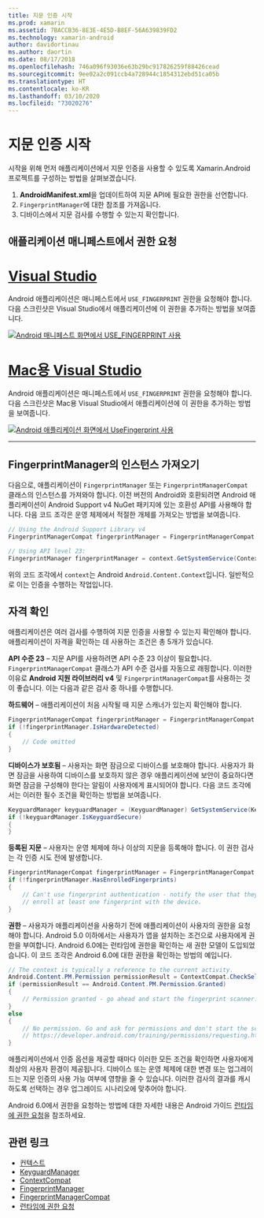 ```yaml
---
title: 지문 인증 시작
ms.prod: xamarin
ms.assetid: 7BACCB36-8E3E-4E5D-B8EF-56A639839FD2
ms.technology: xamarin-android
author: davidortinau
ms.author: daortin
ms.date: 08/17/2018
ms.openlocfilehash: 746a096f93036e63b29bc917826259f88426cead
ms.sourcegitcommit: 9ee02a2c091ccb4a728944c1854312ebd51ca05b
ms.translationtype: HT
ms.contentlocale: ko-KR
ms.lasthandoff: 03/10/2020
ms.locfileid: "73020276"
---
```

# <a name="getting-started-with-fingerprint-authentication"></a>지문 인증 시작

시작을 위해 먼저 애플리케이션에서 지문 인증을 사용할 수 있도록 Xamarin.Android 프로젝트를 구성하는 방법을 살펴보겠습니다.

1. **AndroidManifest.xml**을 업데이트하여 지문 API에 필요한 권한을 선언합니다.
2. `FingerprintManager`에 대한 참조를 가져옵니다.
3. 디바이스에서 지문 검사를 수행할 수 있는지 확인합니다.

## <a name="requesting-permissions-in-the-application-manifest"></a>애플리케이션 매니페스트에서 권한 요청

# <a name="visual-studio"></a>[Visual Studio](#tab/windows)

Android 애플리케이션은 매니페스트에서 `USE_FINGERPRINT` 권한을 요청해야 합니다. 다음 스크린샷은 Visual Studio에서 애플리케이션에 이 권한을 추가하는 방법을 보여줍니다.

[![Android 매니페스트 화면에서 USE\_FINGERPRINT 사용](get-started-images/fingerprint-01-vs.png)](get-started-images/fingerprint-01-vs.png#lightbox) 

# <a name="visual-studio-for-mac"></a>[Mac용 Visual Studio](#tab/macos)

Android 애플리케이션은 매니페스트에서 `USE_FINGERPRINT` 권한을 요청해야 합니다. 다음 스크린샷은 Mac용 Visual Studio에서 애플리케이션에 이 권한을 추가하는 방법을 보여줍니다.

[![Android 애플리케이션 화면에서 UseFingerprint 사용](get-started-images/fingerprint-01-xs.png)](get-started-images/fingerprint-01-xs.png#lightbox) 

-----

## <a name="getting-an-instance-of-the-fingerprintmanager"></a>FingerprintManager의 인스턴스 가져오기

다음으로, 애플리케이션이 `FingerprintManager` 또는 `FingerprintManagerCompat` 클래스의 인스턴스를 가져와야 합니다. 이전 버전의 Android와 호환되려면 Android 애플리케이션이 Android Support v4 NuGet 패키지에 있는 호환성 API를 사용해야 합니다. 다음 코드 조각은 운영 체제에서 적절한 개체를 가져오는 방법을 보여줍니다. 

```csharp
// Using the Android Support Library v4
FingerprintManagerCompat fingerprintManager = FingerprintManagerCompat.From(context);

// Using API level 23:
FingerprintManager fingerprintManager = context.GetSystemService(Context.FingerprintService) as FingerprintManager;
```  

위의 코드 조각에서 `context`는 Android `Android.Content.Context`입니다. 일반적으로 이는 인증을 수행하는 작업입니다.

## <a name="checking-for-eligibility"></a>자격 확인

애플리케이션은 여러 검사를 수행하여 지문 인증을 사용할 수 있는지 확인해야 합니다. 애플리케이션이 자격을 확인하는 데 사용하는 조건은 총 5개가 있습니다.  

**API 수준 23** &ndash; 지문 API를 사용하려면 API 수준 23 이상이 필요합니다. `FingerprintManagerCompat` 클래스가 API 수준 검사를 자동으로 래핑합니다. 이러한 이유로 **Android 지원 라이브러리 v4** 및 `FingerprintManagerCompat`를 사용하는 것이 좋습니다. 이는 다음과 같은 검사 중 하나를 수행합니다.

**하드웨어** &ndash; 애플리케이션이 처음 시작될 때 지문 스캐너가 있는지 확인해야 합니다.

```csharp
FingerprintManagerCompat fingerprintManager = FingerprintManagerCompat.From(context);
if (!fingerprintManager.IsHardwareDetected)
{
    // Code omitted
}
```

**디바이스가 보호됨** &ndash; 사용자는 화면 잠금으로 디바이스를 보호해야 합니다. 사용자가 화면 잠금을 사용하여 디바이스를 보호하지 않은 경우 애플리케이션에 보안이 중요하다면 화면 잠금을 구성해야 한다는 알림이 사용자에게 표시되어야 합니다. 다음 코드 조각에서는 이러한 필수 조건을 확인하는 방법을 보여줍니다.

```csharp
KeyguardManager keyguardManager = (KeyguardManager) GetSystemService(KeyguardService);
if (!keyguardManager.IsKeyguardSecure)
{
}
```

**등록된 지문** &ndash; 사용자는 운영 체제에 하나 이상의 지문을 등록해야 합니다. 이 권한 검사는 각 인증 시도 전에 발생합니다.

```csharp
FingerprintManagerCompat fingerprintManager = FingerprintManagerCompat.From(context);
if (!fingerprintManager.HasEnrolledFingerprints)
{
    // Can't use fingerprint authentication - notify the user that they need to
    // enroll at least one fingerprint with the device.
}
```

**권한** &ndash; 사용자가 애플리케이션을 사용하기 전에 애플리케이션이 사용자의 권한을 요청해야 합니다. Android 5.0 이하에서는 사용자가 앱을 설치하는 조건으로 사용자에게 권한을 부여합니다. Android 6.0에는 런타임에 권한을 확인하는 새 권한 모델이 도입되었습니다. 이 코드 조각은 Android 6.0에 대한 권한을 확인하는 방법의 예입니다.

```csharp
// The context is typically a reference to the current activity.
Android.Content.PM.Permission permissionResult = ContextCompat.CheckSelfPermission(context, Manifest.Permission.UseFingerprint);
if (permissionResult == Android.Content.PM.Permission.Granted)
{
    // Permission granted - go ahead and start the fingerprint scanner.
}
else
{
    // No permission. Go and ask for permissions and don't start the scanner. See
    // https://developer.android.com/training/permissions/requesting.html
}
```

애플리케이션에서 인증 옵션을 제공할 때마다 이러한 모든 조건을 확인하면 사용자에게 최상의 사용자 환경이 제공됩니다. 디바이스 또는 운영 체제에 대한 변경 또는 업그레이드는 지문 인증의 사용 가능 여부에 영향을 줄 수 있습니다. 이러한 검사의 결과를 캐시하도록 선택하는 경우 업그레이드 시나리오에 맞추어야 합니다.

Android 6.0에서 권한을 요청하는 방법에 대한 자세한 내용은 Android 가이드 [런타임에 권한 요청](https://developer.android.com/training/permissions/requesting.html)을 참조하세요.

## <a name="related-links"></a>관련 링크

- [컨텍스트](xref:Android.Content.Context)
- [KeyguardManager](xref:Android.App.KeyguardManager)
- [ContextCompat](https://developer.android.com/reference/android/support/v4/content/ContextCompat)
- [FingerprintManager](https://developer.android.com/reference/android/hardware/fingerprint/FingerprintManager.html)
- [FingerprintManagerCompat](https://developer.android.com/reference/android/support/v4/hardware/fingerprint/FingerprintManagerCompat.html)
- [런타임에 권한 요청](https://developer.android.com/training/permissions/requesting.html)
